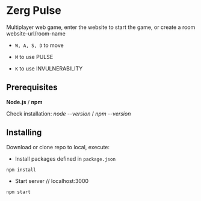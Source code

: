 # Zerg Pulse
Multiplayer web game, enter the website to start the game, or create a room website-url/room-name 

* ``W, A, S, D`` to move 

* ``M`` to use PULSE 

* ``K`` to use INVULNERABILITY 


## Prerequisites

**Node.js** / **npm**

Check installation: *node --version* / *npm --version*


## Installing

Download or clone repo to local, execute:

* Install packages defined in ``package.json``
```
npm install
```
* Start server // localhost:3000
```
npm start
```
